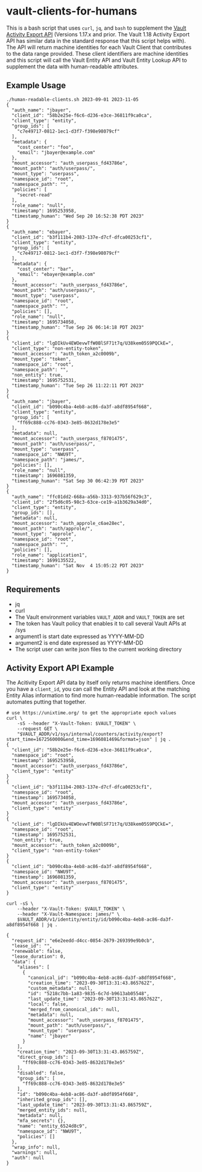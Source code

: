 # vault-clients-for-humans
This is a bash script that uses `curl`, `jq`, and `bash` to supplement the [Vault Activity Export API]([url](https://developer.hashicorp.com/vault/api-docs/system/internal-counters#activity-export)https://developer.hashicorp.com/vault/api-docs/system/internal-counters#activity-export) (Versions 1.17.x and prior. The Vault 1.18 Activity Export API has similar data in the standard response that this script helps with). The API will return machine identities for each Vault Client that contributes to the data range provided. These client identifiers are machine identities and this script will call the Vault Entity API and Vault Entity Lookup API to supplement the data with human-readable attributes.

## Example Usage
```shell
./human-readable-clients.sh 2023-09-01 2023-11-05
{
  "auth_name": "jbayer",
  "client_id": "58b2e25e-f6c6-d236-e3ce-36811f9ca0ca",
  "client_type": "entity",
  "group_ids": [
    "c7e49717-0812-1ec1-d3f7-f398e98079cf"
  ],
  "metadata": {
    "cost_center": "foo",
    "email": "jbayer@example.com"
  },
  "mount_accessor": "auth_userpass_fd43786e",
  "mount_path": "auth/userpass/",
  "mount_type": "userpass",
  "namespace_id": "root",
  "namespace_path": "",
  "policies": [
    "secret-read"
  ],
  "role_name": "null",
  "timestamp": 1695253958,
  "timestamp_human": "Wed Sep 20 16:52:38 PDT 2023"
}
{
  "auth_name": "ebayer",
  "client_id": "b3f111b4-2083-137e-d7cf-dfca00253cf1",
  "client_type": "entity",
  "group_ids": [
    "c7e49717-0812-1ec1-d3f7-f398e98079cf"
  ],
  "metadata": {
    "cost_center": "bar",
    "email": "ebayer@example.com"
  },
  "mount_accessor": "auth_userpass_fd43786e",
  "mount_path": "auth/userpass/",
  "mount_type": "userpass",
  "namespace_id": "root",
  "namespace_path": "",
  "policies": [],
  "role_name": "null",
  "timestamp": 1695734058,
  "timestamp_human": "Tue Sep 26 06:14:18 PDT 2023"
}
{
  "client_id": "lgDIkUv4EWOevwTfW0BlSF71t7q/U38kem05S9PQCkE=",
  "client_type": "non-entity-token",
  "mount_accessor": "auth_token_a2c0009b",
  "mount_type": "token",
  "namespace_id": "root",
  "namespace_path": "",
  "non_entity": true,
  "timestamp": 1695752531,
  "timestamp_human": "Tue Sep 26 11:22:11 PDT 2023"
}
{
  "auth_name": "jbayer",
  "client_id": "b090c4ba-4eb8-ac86-da3f-a8df8954f668",
  "client_type": "entity",
  "group_ids": [
    "ff69c888-cc76-0343-3e85-8632d178e3e5"
  ],
  "metadata": null,
  "mount_accessor": "auth_userpass_f8701475",
  "mount_path": "auth/userpass/",
  "mount_type": "userpass",
  "namespace_id": "NWU9T",
  "namespace_path": "james/",
  "policies": [],
  "role_name": "null",
  "timestamp": 1696081359,
  "timestamp_human": "Sat Sep 30 06:42:39 PDT 2023"
}
{
  "auth_name": "ffc01dd2-668a-a56b-3313-937b56f629c3",
  "client_id": "2f5d6c05-98c3-63ce-ce19-a1b3629a34d0",
  "client_type": "entity",
  "group_ids": [],
  "metadata": null,
  "mount_accessor": "auth_approle_c6ae28ec",
  "mount_path": "auth/approle/",
  "mount_type": "approle",
  "namespace_id": "root",
  "namespace_path": "",
  "policies": [],
  "role_name": "application1",
  "timestamp": 1699135522,
  "timestamp_human": "Sat Nov  4 15:05:22 PDT 2023"
}
```

## Requirements
* jq
* curl
* The Vault environment variables `VAULT_ADDR` and `VAULT_TOKEN` are set
* The token has Vault policy that enables it to call several Vault APIs at /sys
* argument1 is start date expressed as YYYY-MM-DD
* argument2 is end date expressed as YYYY-MM-DD
* The script user can write json files to the current working directory

## Activity Export API Example
The Acitivity Export API data by itself only returns machine identifiers. 
Once you have a `client_id`, you can call the Entity API and look at the matching Entity Alias information 
to find more human-readable information. The script automates putting that together.

```shell
# use https://unixtime.org/ to get the appropriate epoch values
curl \
    -sS --header "X-Vault-Token: $VAULT_TOKEN" \
    --request GET \
    "$VAULT_ADDR/v1/sys/internal/counters/activity/export?start_time=1672560000&end_time=1696081469&format=json" | jq .
{
  "client_id": "58b2e25e-f6c6-d236-e3ce-36811f9ca0ca",
  "namespace_id": "root",
  "timestamp": 1695253958,
  "mount_accessor": "auth_userpass_fd43786e",
  "client_type": "entity"
}
{
  "client_id": "b3f111b4-2083-137e-d7cf-dfca00253cf1",
  "namespace_id": "root",
  "timestamp": 1695734058,
  "mount_accessor": "auth_userpass_fd43786e",
  "client_type": "entity"
}
{
  "client_id": "lgDIkUv4EWOevwTfW0BlSF71t7q/U38kem05S9PQCkE=",
  "namespace_id": "root",
  "timestamp": 1695752531,
  "non_entity": true,
  "mount_accessor": "auth_token_a2c0009b",
  "client_type": "non-entity-token"
}
{
  "client_id": "b090c4ba-4eb8-ac86-da3f-a8df8954f668",
  "namespace_id": "NWU9T",
  "timestamp": 1696081359,
  "mount_accessor": "auth_userpass_f8701475",
  "client_type": "entity"
}

curl -sS \
    --header "X-Vault-Token: $VAULT_TOKEN" \
    --header "X-Vault-Namespace: james/" \
    $VAULT_ADDR/v1/identity/entity/id/b090c4ba-4eb8-ac86-da3f-a8df8954f668 | jq .

{
  "request_id": "e6e2eedd-d4cc-0854-2679-269399e9b0cb",
  "lease_id": "",
  "renewable": false,
  "lease_duration": 0,
  "data": {
    "aliases": [
      {
        "canonical_id": "b090c4ba-4eb8-ac86-da3f-a8df8954f668",
        "creation_time": "2023-09-30T13:31:43.865762Z",
        "custom_metadata": null,
        "id": "5218c7bb-1a83-9835-6c7d-b9613ab05548",
        "last_update_time": "2023-09-30T13:31:43.865762Z",
        "local": false,
        "merged_from_canonical_ids": null,
        "metadata": null,
        "mount_accessor": "auth_userpass_f8701475",
        "mount_path": "auth/userpass/",
        "mount_type": "userpass",
        "name": "jbayer"
      }
    ],
    "creation_time": "2023-09-30T13:31:43.865759Z",
    "direct_group_ids": [
      "ff69c888-cc76-0343-3e85-8632d178e3e5"
    ],
    "disabled": false,
    "group_ids": [
      "ff69c888-cc76-0343-3e85-8632d178e3e5"
    ],
    "id": "b090c4ba-4eb8-ac86-da3f-a8df8954f668",
    "inherited_group_ids": [],
    "last_update_time": "2023-09-30T13:31:43.865759Z",
    "merged_entity_ids": null,
    "metadata": null,
    "mfa_secrets": {},
    "name": "entity_6524d8c9",
    "namespace_id": "NWU9T",
    "policies": []
  },
  "wrap_info": null,
  "warnings": null,
  "auth": null
}

```
